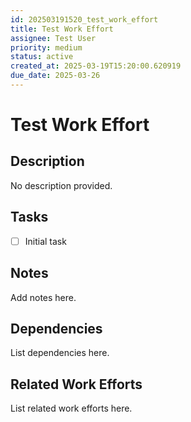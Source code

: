 ```yaml
---
id: 202503191520_test_work_effort
title: Test Work Effort
assignee: Test User
priority: medium
status: active
created_at: 2025-03-19T15:20:00.620919
due_date: 2025-03-26
---
```


# Test Work Effort

## Description
No description provided.

## Tasks
- [ ] Initial task

## Notes
Add notes here.

## Dependencies
List dependencies here.

## Related Work Efforts
List related work efforts here.